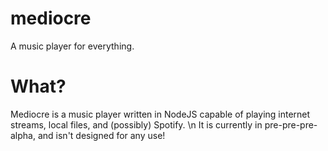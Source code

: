 # mediocre
A music player for everything.

What?
=====
Mediocre is a music player written in NodeJS capable of playing internet streams, local files, and (possibly) Spotify. \n
It is currently in pre-pre-pre-alpha, and isn't designed for any use!
